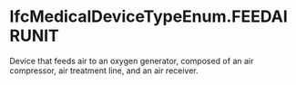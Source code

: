 IfcMedicalDeviceTypeEnum.FEEDAIRUNIT
====================================
Device that feeds air to an oxygen generator, composed of an air compressor,
air treatment line, and an air receiver.


